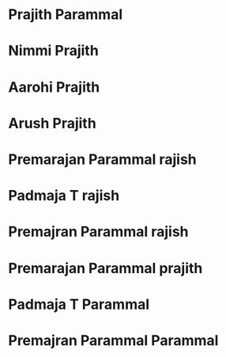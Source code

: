# Prajith Parammal
# Nimmi Prajith
# Aarohi Prajith
# Arush Prajith
# Premarajan Parammal rajish
# Padmaja T rajish 
# Premajran Parammal rajish
# Premarajan Parammal prajith 
# Padmaja T Parammal 
# Premajran Parammal Parammal
